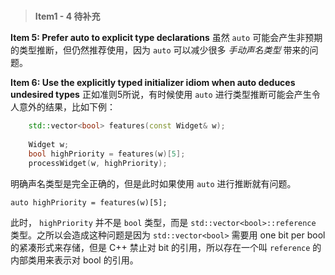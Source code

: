 # 
> **Item1 - 4 待补充**

**Item 5: Prefer auto to explicit type declarations**
虽然 `auto` 可能会产生非预期的类型推断，但仍然推荐使用，因为 `auto` 可以减少很多 *手动声名类型* 带来的问题。

**Item 6: Use the explicitly typed initializer idiom when auto deduces undesired types**
正如准则5所说，有时候使用 `auto` 进行类型推断可能会产生令人意外的结果，比如下例：

```cpp
    std::vector<bool> features(const Widget& w);
    
    Widget w;
    bool highPriority = features(w)[5];
    processWidget(w, highPriority);
```

明确声名类型是完全正确的，但是此时如果使用 `auto` 进行推断就有问题。


    auto highPriority = features(w)[5];

此时， `highPriority` 并不是 `bool` 类型，而是 `std::vector<bool>::reference` 类型。之所以会造成这种问题是因为 `std::vector<bool>` 需要用 one bit per bool 的紧凑形式来存储，但是 C++ 禁止对 bit 的引用，所以存在一个叫 `reference` 的内部类用来表示对 bool 的引用。

